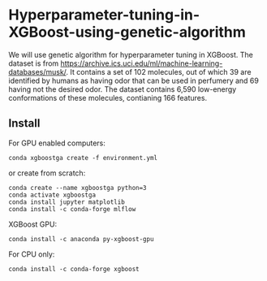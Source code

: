 # Hyperparameter-tuning-in-XGBoost-using-genetic-algorithm
We will use genetic algorithm for hyperparameter tuning in XGBoost. The dataset is from https://archive.ics.uci.edu/ml/machine-learning-databases/musk/.
It contains a set of 102 molecules, out of which 39 are identified by humans as 
having odor that can be used in perfumery and 69 having not the desired odor.
The dataset contains 6,590 low-energy conformations of these molecules, contianing 166 features.

## Install ##

For GPU enabled computers:
```
conda xgboostga create -f environment.yml
```

or create from scratch:
```
conda create --name xgboostga python=3
conda activate xgboostga
conda install jupyter matplotlib 
conda install -c conda-forge mlflow
```
XGBoost GPU:
```
conda install -c anaconda py-xgboost-gpu 
```
For CPU only:
```
conda install -c conda-forge xgboost 
```
